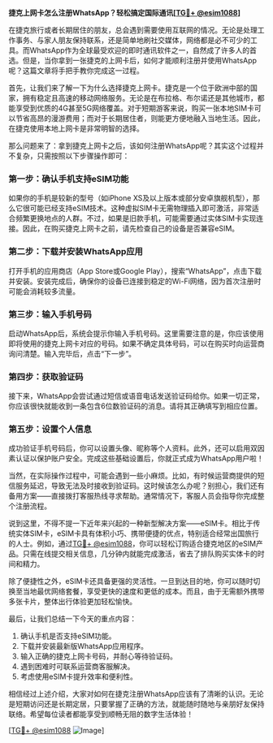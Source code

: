 **捷克上网卡怎么注册WhatsApp？轻松搞定国际通讯[[TG💪+ @esim1088](https://t.me/s/esim1088)]**

在捷克旅行或者长期居住的朋友，总会遇到需要使用互联网的情况。无论是处理工作事务、与家人朋友保持联系，还是简单地刷社交媒体，网络都是必不可少的工具。而WhatsApp作为全球最受欢迎的即时通讯软件之一，自然成了许多人的首选。但是，当你拿到一张捷克的上网卡后，如何才能顺利注册并使用WhatsApp呢？这篇文章将手把手教你完成这一过程。

首先，让我们来了解一下为什么选择捷克上网卡。捷克是一个位于欧洲中部的国家，拥有稳定且高速的移动网络服务。无论是在布拉格、布尔诺还是其他城市，都能享受到优质的4G甚至5G网络覆盖。对于短期游客来说，购买一张本地SIM卡可以节省高昂的漫游费用；而对于长期居住者，则能更方便地融入当地生活。因此，在捷克使用本地上网卡是非常明智的选择。

那么问题来了：拿到捷克上网卡之后，该如何注册WhatsApp呢？其实这个过程并不复杂，只需按照以下步骤操作即可：

### 第一步：确认手机支持eSIM功能
如果你的手机是较新的型号（如iPhone XS及以上版本或部分安卓旗舰机型），那么它很可能已经支持eSIM技术。这种虚拟SIM卡无需物理插入即可激活，非常适合频繁更换地点的人群。不过，如果是旧款手机，可能需要通过实体SIM卡实现连接。因此，在购买捷克上网卡之前，请先检查自己的设备是否兼容eSIM。

### 第二步：下载并安装WhatsApp应用
打开手机的应用商店（App Store或Google Play），搜索“WhatsApp”，点击下载并安装。安装完成后，确保你的设备已连接到稳定的Wi-Fi网络，因为首次注册时可能会消耗较多流量。

### 第三步：输入手机号码
启动WhatsApp后，系统会提示你输入手机号码。这里需要注意的是，你应该使用即将使用的捷克上网卡对应的号码。如果不确定具体号码，可以在购买时向运营商询问清楚。输入完毕后，点击“下一步”。

### 第四步：获取验证码
接下来，WhatsApp会尝试通过短信或语音电话发送验证码给你。如果一切正常，你应该很快就能收到一条包含6位数验证码的消息。请将其正确填写到相应位置。

### 第五步：设置个人信息
成功验证手机号码后，你可以设置头像、昵称等个人资料。此外，还可以启用双因素认证以保护账户安全。完成这些基础设置后，你就正式成为WhatsApp用户啦！

当然，在实际操作过程中，可能会遇到一些小麻烦。比如，有时候运营商提供的短信服务延迟，导致无法及时接收到验证码。这时候该怎么办呢？别担心，我们还有备用方案——直接拨打客服热线寻求帮助。通常情况下，客服人员会指导你完成整个注册流程。

说到这里，不得不提一下近年来兴起的一种新型解决方案——eSIM卡。相比于传统实体SIM卡，eSIM卡具有体积小巧、携带便捷的优点，特别适合经常出国旅行的人士。例如，通过[TG💪+ @esim1088](https://t.me/s/esim1088)，你可以轻松订购适合捷克地区的eSIM产品。只需在线提交相关信息，几分钟内就能完成激活，省去了排队购买实体卡的时间和精力。

除了便捷性之外，eSIM卡还具备更强的灵活性。一旦到达目的地，你可以随时切换至当地最优网络套餐，享受更快的速度和更低的成本。而且，由于无需额外携带多张卡片，整体出行体验更加轻松愉快。

最后，让我们总结一下今天的重点内容：
1. 确认手机是否支持eSIM功能。
2. 下载并安装最新版WhatsApp应用程序。
3. 输入正确的捷克上网卡号码，并耐心等待验证码。
4. 遇到困难时可联系运营商客服解决。
5. 考虑使用eSIM卡提升效率和便利性。

相信经过上述介绍，大家对如何在捷克注册WhatsApp应该有了清晰的认识。无论是短期访问还是长期定居，只要掌握了正确的方法，就能随时随地与亲朋好友保持联络。希望每位读者都能享受到顺畅无阻的数字生活体验！

[[TG💪+ @esim1088](https://t.me/s/esim1088) ![Image](https://i.postimg.cc/4NQfJmqS/Snipaste-2025-05-13-00-14-12.png)]